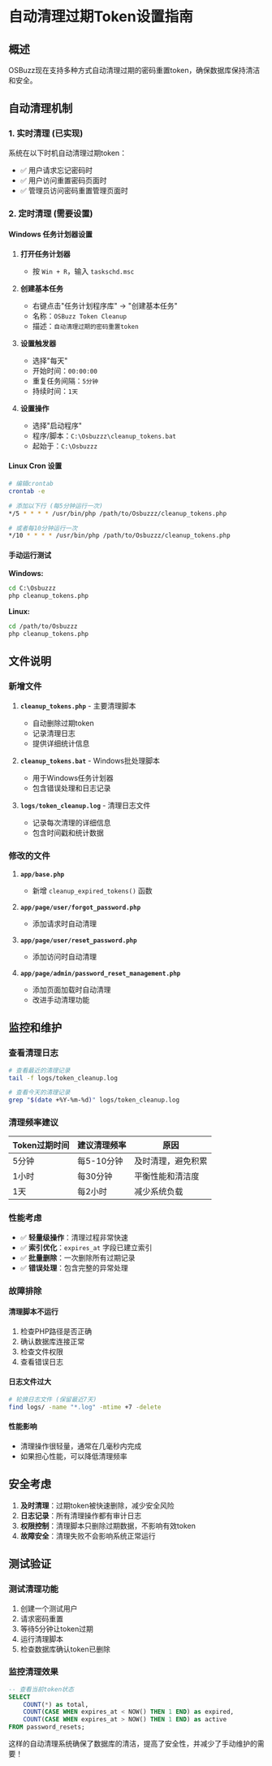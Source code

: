 # 自动清理过期Token设置指南

## 概述
OSBuzz现在支持多种方式自动清理过期的密码重置token，确保数据库保持清洁和安全。

## 自动清理机制

### 1. 实时清理 (已实现)
系统在以下时机自动清理过期token：
- ✅ 用户请求忘记密码时
- ✅ 用户访问重置密码页面时  
- ✅ 管理员访问密码重置管理页面时

### 2. 定时清理 (需要设置)

#### Windows 任务计划器设置

1. **打开任务计划器**
   - 按 `Win + R`，输入 `taskschd.msc`

2. **创建基本任务**
   - 右键点击"任务计划程序库" → "创建基本任务"
   - 名称：`OSBuzz Token Cleanup`
   - 描述：`自动清理过期的密码重置token`

3. **设置触发器**
   - 选择"每天"
   - 开始时间：`00:00:00`
   - 重复任务间隔：`5分钟`
   - 持续时间：`1天`

4. **设置操作**
   - 选择"启动程序"
   - 程序/脚本：`C:\Osbuzzz\cleanup_tokens.bat`
   - 起始于：`C:\Osbuzzz`

#### Linux Cron 设置

```bash
# 编辑crontab
crontab -e

# 添加以下行 (每5分钟运行一次)
*/5 * * * * /usr/bin/php /path/to/Osbuzzz/cleanup_tokens.php

# 或者每10分钟运行一次
*/10 * * * * /usr/bin/php /path/to/Osbuzzz/cleanup_tokens.php
```

#### 手动运行测试

**Windows:**
```cmd
cd C:\Osbuzzz
php cleanup_tokens.php
```

**Linux:**
```bash
cd /path/to/Osbuzzz
php cleanup_tokens.php
```

## 文件说明

### 新增文件

1. **`cleanup_tokens.php`** - 主要清理脚本
   - 自动删除过期token
   - 记录清理日志
   - 提供详细统计信息

2. **`cleanup_tokens.bat`** - Windows批处理脚本
   - 用于Windows任务计划器
   - 包含错误处理和日志记录

3. **`logs/token_cleanup.log`** - 清理日志文件
   - 记录每次清理的详细信息
   - 包含时间戳和统计数据

### 修改的文件

1. **`app/base.php`**
   - 新增 `cleanup_expired_tokens()` 函数

2. **`app/page/user/forgot_password.php`**
   - 添加请求时自动清理

3. **`app/page/user/reset_password.php`**
   - 添加访问时自动清理

4. **`app/page/admin/password_reset_management.php`**
   - 添加页面加载时自动清理
   - 改进手动清理功能

## 监控和维护

### 查看清理日志
```bash
# 查看最近的清理记录
tail -f logs/token_cleanup.log

# 查看今天的清理记录
grep "$(date +%Y-%m-%d)" logs/token_cleanup.log
```

### 清理频率建议

| Token过期时间 | 建议清理频率 | 原因 |
|--------------|-------------|------|
| 5分钟 | 每5-10分钟 | 及时清理，避免积累 |
| 1小时 | 每30分钟 | 平衡性能和清洁度 |
| 1天 | 每2小时 | 减少系统负载 |

### 性能考虑

- ✅ **轻量级操作**：清理过程非常快速
- ✅ **索引优化**：`expires_at` 字段已建立索引
- ✅ **批量删除**：一次删除所有过期记录
- ✅ **错误处理**：包含完整的异常处理

### 故障排除

#### 清理脚本不运行
1. 检查PHP路径是否正确
2. 确认数据库连接正常
3. 检查文件权限
4. 查看错误日志

#### 日志文件过大
```bash
# 轮换日志文件 (保留最近7天)
find logs/ -name "*.log" -mtime +7 -delete
```

#### 性能影响
- 清理操作很轻量，通常在几毫秒内完成
- 如果担心性能，可以降低清理频率

## 安全考虑

1. **及时清理**：过期token被快速删除，减少安全风险
2. **日志记录**：所有清理操作都有审计日志
3. **权限控制**：清理脚本只删除过期数据，不影响有效token
4. **故障安全**：清理失败不会影响系统正常运行

## 测试验证

### 测试清理功能
1. 创建一个测试用户
2. 请求密码重置
3. 等待5分钟让token过期
4. 运行清理脚本
5. 检查数据库确认token已删除

### 监控清理效果
```sql
-- 查看当前token状态
SELECT 
    COUNT(*) as total,
    COUNT(CASE WHEN expires_at < NOW() THEN 1 END) as expired,
    COUNT(CASE WHEN expires_at > NOW() THEN 1 END) as active
FROM password_resets;
```

这样的自动清理系统确保了数据库的清洁，提高了安全性，并减少了手动维护的需要！
